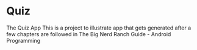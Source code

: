 # Quiz

The Quiz App
This is a project to illustrate app that gets generated after a few chapters are followed in
The Big Nerd Ranch Guide - Android Programming